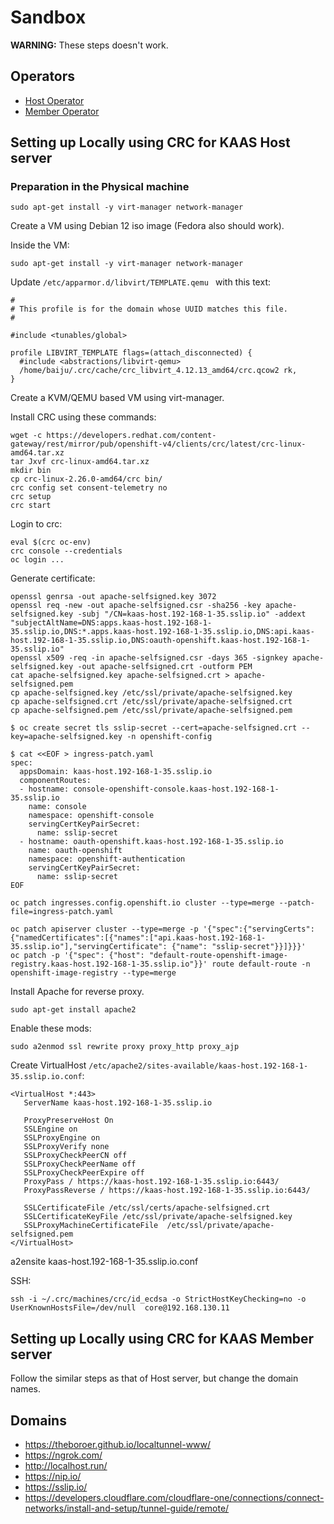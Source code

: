 # Sandbox

**WARNING:** These steps doesn't work.

## Operators

- [Host Operator](https://github.com/codeready-toolchain/host-operator)
- [Member Operator](https://github.com/codeready-toolchain/member-operator)

## Setting up Locally using CRC for KAAS Host server

### Preparation in the Physical machine

```
sudo apt-get install -y virt-manager network-manager
```

Create a VM using Debian 12 iso image (Fedora also should work).

Inside the VM:

```
sudo apt-get install -y virt-manager network-manager
```

Update `/etc/apparmor.d/libvirt/TEMPLATE.qemu ` with this text:

```
#
# This profile is for the domain whose UUID matches this file.
#

#include <tunables/global>

profile LIBVIRT_TEMPLATE flags=(attach_disconnected) {
  #include <abstractions/libvirt-qemu>
  /home/baiju/.crc/cache/crc_libvirt_4.12.13_amd64/crc.qcow2 rk,
}
```

Create a KVM/QEMU based VM using virt-manager.

Install CRC using these commands:

```
wget -c https://developers.redhat.com/content-gateway/rest/mirror/pub/openshift-v4/clients/crc/latest/crc-linux-amd64.tar.xz
tar Jxvf crc-linux-amd64.tar.xz
mkdir bin
cp crc-linux-2.26.0-amd64/crc bin/
crc config set consent-telemetry no
crc setup
crc start
```

Login to crc:

```
eval $(crc oc-env)
crc console --credentials
oc login ...
```

Generate certificate:

```
openssl genrsa -out apache-selfsigned.key 3072
openssl req -new -out apache-selfsigned.csr -sha256 -key apache-selfsigned.key -subj "/CN=kaas-host.192-168-1-35.sslip.io" -addext "subjectAltName=DNS:apps.kaas-host.192-168-1-35.sslip.io,DNS:*.apps.kaas-host.192-168-1-35.sslip.io,DNS:api.kaas-host.192-168-1-35.sslip.io,DNS:oauth-openshift.kaas-host.192-168-1-35.sslip.io"
openssl x509 -req -in apache-selfsigned.csr -days 365 -signkey apache-selfsigned.key -out apache-selfsigned.crt -outform PEM
cat apache-selfsigned.key apache-selfsigned.crt > apache-selfsigned.pem
cp apache-selfsigned.key /etc/ssl/private/apache-selfsigned.key
cp apache-selfsigned.crt /etc/ssl/private/apache-selfsigned.crt
cp apache-selfsigned.pem /etc/ssl/private/apache-selfsigned.pem
```

```
$ oc create secret tls sslip-secret --cert=apache-selfsigned.crt --key=apache-selfsigned.key -n openshift-config

$ cat <<EOF > ingress-patch.yaml
spec:
  appsDomain: kaas-host.192-168-1-35.sslip.io
  componentRoutes:
  - hostname: console-openshift-console.kaas-host.192-168-1-35.sslip.io
    name: console
    namespace: openshift-console
    servingCertKeyPairSecret:
      name: sslip-secret
  - hostname: oauth-openshift.kaas-host.192-168-1-35.sslip.io
    name: oauth-openshift
    namespace: openshift-authentication
    servingCertKeyPairSecret:
      name: sslip-secret
EOF
```

```
oc patch ingresses.config.openshift.io cluster --type=merge --patch-file=ingress-patch.yaml
```

```
oc patch apiserver cluster --type=merge -p '{"spec":{"servingCerts": {"namedCertificates":[{"names":["api.kaas-host.192-168-1-35.sslip.io"],"servingCertificate": {"name": "sslip-secret"}}]}}}'
oc patch -p '{"spec": {"host": "default-route-openshift-image-registry.kaas-host.192-168-1-35.sslip.io"}}' route default-route -n openshift-image-registry --type=merge
```

Install Apache for reverse proxy.

```
sudo apt-get install apache2
```

Enable these mods:

```
sudo a2enmod ssl rewrite proxy proxy_http proxy_ajp
```

Create VirtualHost `/etc/apache2/sites-available/kaas-host.192-168-1-35.sslip.io.conf`:

```
<VirtualHost *:443>
   ServerName kaas-host.192-168-1-35.sslip.io

   ProxyPreserveHost On
   SSLEngine on
   SSLProxyEngine on
   SSLProxyVerify none
   SSLProxyCheckPeerCN off
   SSLProxyCheckPeerName off
   SSLProxyCheckPeerExpire off
   ProxyPass / https://kaas-host.192-168-1-35.sslip.io:6443/
   ProxyPassReverse / https://kaas-host.192-168-1-35.sslip.io:6443/

   SSLCertificateFile /etc/ssl/certs/apache-selfsigned.crt
   SSLCertificateKeyFile /etc/ssl/private/apache-selfsigned.key
   SSLProxyMachineCertificateFile  /etc/ssl/private/apache-selfsigned.pem
</VirtualHost>
```

a2ensite kaas-host.192-168-1-35.sslip.io.conf

SSH:

```
ssh -i ~/.crc/machines/crc/id_ecdsa -o StrictHostKeyChecking=no -o UserKnownHostsFile=/dev/null  core@192.168.130.11
```

## Setting up Locally using CRC for KAAS Member server

Follow the similar steps as that of Host server, but change the domain names.

## Domains

- https://theboroer.github.io/localtunnel-www/
- https://ngrok.com/
- http://localhost.run/
- https://nip.io/
- https://sslip.io/
- https://developers.cloudflare.com/cloudflare-one/connections/connect-networks/install-and-setup/tunnel-guide/remote/
